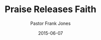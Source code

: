 ---
lunr: "true"
title: "Praise Releases Faith"
author: "Pastor Frank Jones"
postDate: "06-07-2015"
date: 2015-06-07
category: "sermons"
slug: "2015/06/ffc_06072015"
icon: microphone
audioLink: "ffc_06072015"
tags: [praise]
mp3: "ffc_06072015/06072015.mp3"
ogg: "ffc_06072015/06072015.ogg"
linkurl: "https://archive.org/download/ffc_06072015/ffc_06072015_files.xml"
ipath: "https://archive.org/download/ffc_06072015/06072015.mp3"
layout: sermon.html
---